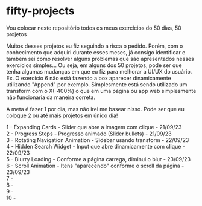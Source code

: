 # fifty-projects

Vou colocar neste repositório todos os meus exercícios do 50 dias, 50 projetos

Muitos desses projetos eu fiz seguindo a risca o pedido. Porém, com o conhecimento que adquiri durante esses meses, já consigo identificar e também sei como resolver alguns problemas que são apresentados nesses exercícios simples... Ou seja, em alguns dos 50 projetos, pode ser que tenha algumas mudanças em que eu fiz para melhorar a UI/UX do usuário. Ex. O exercício 6 não está fazendo a box aparecer dinamicamente utilizando "Append" por exemplo. Simplesmente está sendo utilizado um transform com o X(-400%) o que em uma página ou app web simplesmente não funcionaria da maneira correta.

A meta é fazer 1 por dia, mas não irei me basear nisso. Pode ser que eu coloque 2 ou até mais projetos em único dia!

1 - Expanding Cards - Slider que abre a imagem com clique - 21/09/23 <br>
2 - Progress Steps - Progresso animado (Slider bullets) - 21/09/23 <br>
3 - Rotating Navigation Animation - Sidebar usando transform - 22/09/23 <br>
4 - Hidden Search Widget - Input que abre dinamicamente com clique - 22/09/23 <br>
5 - Blurry Loading - Conforme a página carrega, diminui o blur - 23/09/23 <br>
6 - Scroll Animation - Itens "aparecendo" conforme o scroll da página - 23/09/23 <br>
7 - <br>
8 - <br>
9 - <br>
10 -<br>

